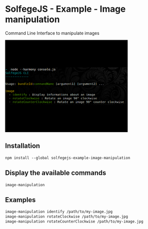 SolfegeJS - Example - Image manipulation
========================================

Command Line Interface to manipulate images

![Screenshot](./screenshots/001.png?raw=true)


Installation
------------

    npm install --global solfegejs-example-image-manipulation



Display the available commands
------------------------------

    image-manipulation


Examples
--------

    image-manipulation identify /path/to/my-image.jpg
    image-manipulation rotateClockwise /path/to/my-image.jpg
    image-manipulation rotateCounterClockwise /path/to/my-image.jpg

